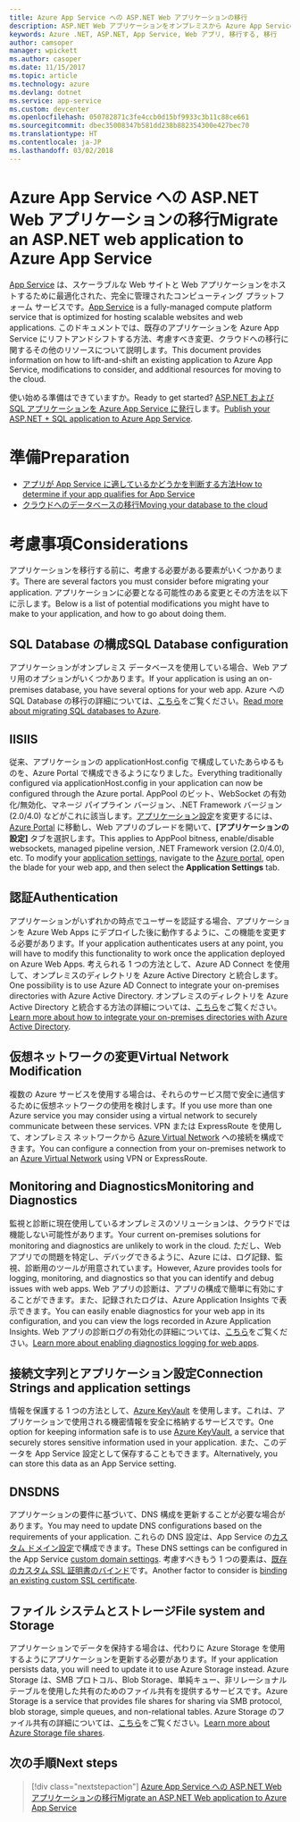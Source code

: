```yaml
---
title: Azure App Service への ASP.NET Web アプリケーションの移行
description: ASP.NET Web アプリケーションをオンプレミスから Azure App Service に移行する方法について説明します。
keywords: Azure .NET, ASP.NET, App Service, Web アプリ, 移行する, 移行
author: camsoper
manager: wpickett
ms.author: casoper
ms.date: 11/15/2017
ms.topic: article
ms.technology: azure
ms.devlang: dotnet
ms.service: app-service
ms.custom: devcenter
ms.openlocfilehash: 050782871c3fe4ccb0d15bf9933c3b11c88ce661
ms.sourcegitcommit: dbec35008347b581dd238b882354300e427bec70
ms.translationtype: HT
ms.contentlocale: ja-JP
ms.lasthandoff: 03/02/2018
---
```

# <a name="migrate-an-aspnet-web-application-to-azure-app-service"></a><span data-ttu-id="f0b4e-104">Azure App Service への ASP.NET Web アプリケーションの移行</span><span class="sxs-lookup"><span data-stu-id="f0b4e-104">Migrate an ASP.NET web application to Azure App Service</span></span>

<span data-ttu-id="f0b4e-105">[App Service](https://docs.microsoft.com/azure/app-service/app-service-web-overview#why-use-web-apps) は、スケーラブルな Web サイトと Web アプリケーションをホストするために最適化された、完全に管理されたコンピューティング プラットフォーム サービスです。</span><span class="sxs-lookup"><span data-stu-id="f0b4e-105">[App Service](https://docs.microsoft.com/azure/app-service/app-service-web-overview#why-use-web-apps) is a fully-managed compute platform service that is optimized for hosting scalable websites and web applications.</span></span> <span data-ttu-id="f0b4e-106">このドキュメントでは、既存のアプリケーションを Azure App Service にリフトアンドシフトする方法、考慮すべき変更、クラウドへの移行に関するその他のリソースについて説明します。</span><span class="sxs-lookup"><span data-stu-id="f0b4e-106">This document provides information on how to lift-and-shift an existing application to Azure App Service, modifications to consider, and additional resources for moving to the cloud.</span></span>

<span data-ttu-id="f0b4e-107">使い始める準備はできていますか。</span><span class="sxs-lookup"><span data-stu-id="f0b4e-107">Ready to get started?</span></span> <span data-ttu-id="f0b4e-108">[ASP.NET および SQL アプリケーションを Azure App Service に発行](https://go.microsoft.com/fwlink/?linkid=863214)します。</span><span class="sxs-lookup"><span data-stu-id="f0b4e-108">[Publish your ASP.NET + SQL application to Azure App Service](https://go.microsoft.com/fwlink/?linkid=863214).</span></span>

# <a name="preparation"></a><span data-ttu-id="f0b4e-109">準備</span><span class="sxs-lookup"><span data-stu-id="f0b4e-109">Preparation</span></span>   
* [<span data-ttu-id="f0b4e-110">アプリが App Service に適しているかどうかを判断する方法</span><span class="sxs-lookup"><span data-stu-id="f0b4e-110">How to determine if your app qualifies for App Service</span></span>](https://azure.microsoft.com/downloads/migration-assistant/)
* [<span data-ttu-id="f0b4e-111">クラウドへのデータベースの移行</span><span class="sxs-lookup"><span data-stu-id="f0b4e-111">Moving your database to the cloud</span></span>](https://go.microsoft.com/fwlink/?linkid=863217)

# <a name="considerations"></a><span data-ttu-id="f0b4e-112">考慮事項</span><span class="sxs-lookup"><span data-stu-id="f0b4e-112">Considerations</span></span>
<span data-ttu-id="f0b4e-113">アプリケーションを移行する前に、考慮する必要がある要素がいくつかあります。</span><span class="sxs-lookup"><span data-stu-id="f0b4e-113">There are several factors you must consider before migrating your application.</span></span> <span data-ttu-id="f0b4e-114">アプリケーションに必要となる可能性のある変更とその方法を以下に示します。</span><span class="sxs-lookup"><span data-stu-id="f0b4e-114">Below is a list of potential modifications you might have to make to your application, and how to go about doing them.</span></span>

## <a name="sql-database-configuration"></a><span data-ttu-id="f0b4e-115">SQL Database の構成</span><span class="sxs-lookup"><span data-stu-id="f0b4e-115">SQL Database configuration</span></span>
<span data-ttu-id="f0b4e-116">アプリケーションがオンプレミス データベースを使用している場合、Web アプリ用のオプションがいくつかあります。</span><span class="sxs-lookup"><span data-stu-id="f0b4e-116">If your application is using an on-premises database, you have several options for your web app.</span></span> <span data-ttu-id="f0b4e-117">Azure への SQL Database の移行の詳細については、[こちら](https://go.microsoft.com/fwlink/?linkid=863217)をご覧ください。</span><span class="sxs-lookup"><span data-stu-id="f0b4e-117">[Read more about migrating SQL databases to Azure](https://go.microsoft.com/fwlink/?linkid=863217).</span></span>

## <a name="iis"></a><span data-ttu-id="f0b4e-118">IIS</span><span class="sxs-lookup"><span data-stu-id="f0b4e-118">IIS</span></span>
<span data-ttu-id="f0b4e-119">従来、アプリケーションの applicationHost.config で構成していたあらゆるものを、Azure Portal で構成できるようになりました。</span><span class="sxs-lookup"><span data-stu-id="f0b4e-119">Everything traditionally configured via applicationHost.config in your application can now be configured through the Azure portal.</span></span> <span data-ttu-id="f0b4e-120">AppPool のビット、WebSocket の有効化/無効化、マネージ パイプライン バージョン、.NET Framework バージョン (2.0/4.0) などがこれに該当します。[アプリケーション設定](https://docs.microsoft.com/azure/app-service/web-sites-configure)を変更するには、[Azure Portal](https://portal.azure.com) に移動し、Web アプリのブレードを開いて、**[アプリケーションの設定]** タブを選択します。</span><span class="sxs-lookup"><span data-stu-id="f0b4e-120">This applies to AppPool bitness, enable/disable websockets, managed pipeline version, .NET Framework version (2.0/4.0), etc. To modify your [application settings](https://docs.microsoft.com/azure/app-service/web-sites-configure), navigate to the [Azure portal](https://portal.azure.com), open the blade for your web app, and then select the **Application Settings** tab.</span></span>

## <a name="authentication"></a><span data-ttu-id="f0b4e-121">認証</span><span class="sxs-lookup"><span data-stu-id="f0b4e-121">Authentication</span></span>
<span data-ttu-id="f0b4e-122">アプリケーションがいずれかの時点でユーザーを認証する場合、アプリケーションを Azure Web Apps にデプロイした後に動作するように、この機能を変更する必要があります。</span><span class="sxs-lookup"><span data-stu-id="f0b4e-122">If your application authenticates users at any point, you will have to modify this functionality to work once the application deployed on Azure Web Apps.</span></span> <span data-ttu-id="f0b4e-123">考えられる 1 つの方法として、Azure AD Connect を使用して、オンプレミスのディレクトリを Azure Active Directory と統合します。</span><span class="sxs-lookup"><span data-stu-id="f0b4e-123">One possibility is to use Azure AD Connect to integrate your on-premises directories with Azure Active Directory.</span></span> <span data-ttu-id="f0b4e-124">オンプレミスのディレクトリを Azure Active Directory と統合する方法の詳細については、[こちら](https://docs.microsoft.com/azure/active-directory/connect/active-directory-aadconnect)をご覧ください。</span><span class="sxs-lookup"><span data-stu-id="f0b4e-124">[Learn more about how to integrate your on-premises directories with Azure Active Directory](https://docs.microsoft.com/azure/active-directory/connect/active-directory-aadconnect).</span></span>

## <a name="virtual-network-modification"></a><span data-ttu-id="f0b4e-125">仮想ネットワークの変更</span><span class="sxs-lookup"><span data-stu-id="f0b4e-125">Virtual Network Modification</span></span>
<span data-ttu-id="f0b4e-126">複数の Azure サービスを使用する場合は、それらのサービス間で安全に通信するために仮想ネットワークの使用を検討します。</span><span class="sxs-lookup"><span data-stu-id="f0b4e-126">If you use more than one Azure service you may consider using a virtual network to securely communicate between these services.</span></span> <span data-ttu-id="f0b4e-127">VPN または ExpressRoute を使用して、オンプレミス ネットワークから [Azure Virtual Network](https://docs.microsoft.com/azure/app-service/web-sites-integrate-with-vnet) への接続を構成できます。</span><span class="sxs-lookup"><span data-stu-id="f0b4e-127">You can configure a connection from your on-premises network to an [Azure Virtual Network](https://docs.microsoft.com/azure/app-service/web-sites-integrate-with-vnet) using VPN or ExpressRoute.</span></span>

## <a name="monitoring-and-diagnostics"></a><span data-ttu-id="f0b4e-128">Monitoring and Diagnostics</span><span class="sxs-lookup"><span data-stu-id="f0b4e-128">Monitoring and Diagnostics</span></span>
<span data-ttu-id="f0b4e-129">監視と診断に現在使用しているオンプレミスのソリューションは、クラウドでは機能しない可能性があります。</span><span class="sxs-lookup"><span data-stu-id="f0b4e-129">Your current on-premises solutions for monitoring and diagnostics are unlikely to work in the cloud.</span></span> <span data-ttu-id="f0b4e-130">ただし、Web アプリでの問題を特定し、デバッグできるように、Azure には、ログ記録、監視、診断用のツールが用意されています。</span><span class="sxs-lookup"><span data-stu-id="f0b4e-130">However, Azure provides tools for logging, monitoring, and diagnostics so that you can identify and debug issues with web apps.</span></span> <span data-ttu-id="f0b4e-131">Web アプリの診断は、アプリの構成で簡単に有効にすることができます。また、記録されたログは、Azure Application Insights で表示できます。</span><span class="sxs-lookup"><span data-stu-id="f0b4e-131">You can easily enable diagnostics for your web app in its configuration, and you can view the logs recorded in Azure Application Insights.</span></span> <span data-ttu-id="f0b4e-132">Web アプリの診断ログの有効化の詳細については、[こちら](https://docs.microsoft.com/azure/app-service/web-sites-enable-diagnostic-log)をご覧ください。</span><span class="sxs-lookup"><span data-stu-id="f0b4e-132">[Learn more about enabling diagnostics logging for web apps](https://docs.microsoft.com/azure/app-service/web-sites-enable-diagnostic-log).</span></span>

## <a name="connection-strings-and-application-settings"></a><span data-ttu-id="f0b4e-133">接続文字列とアプリケーション設定</span><span class="sxs-lookup"><span data-stu-id="f0b4e-133">Connection Strings and application settings</span></span>
<span data-ttu-id="f0b4e-134">情報を保護する 1 つの方法として、[Azure KeyVault](https://docs.microsoft.com/azure/key-vault/) を使用します。これは、アプリケーションで使用される機密情報を安全に格納するサービスです。</span><span class="sxs-lookup"><span data-stu-id="f0b4e-134">One option for keeping information safe is to use [Azure KeyVault](https://docs.microsoft.com/azure/key-vault/), a service that securely stores sensitive information used in your application.</span></span> <span data-ttu-id="f0b4e-135">また、このデータを App Service 設定として保存することもできます。</span><span class="sxs-lookup"><span data-stu-id="f0b4e-135">Alternatively, you can store this data as an App Service setting.</span></span>

## <a name="dns"></a><span data-ttu-id="f0b4e-136">DNS</span><span class="sxs-lookup"><span data-stu-id="f0b4e-136">DNS</span></span>
<span data-ttu-id="f0b4e-137">アプリケーションの要件に基づいて、DNS 構成を更新することが必要な場合があります。</span><span class="sxs-lookup"><span data-stu-id="f0b4e-137">You may need to update DNS configurations based on the requirements of your application.</span></span> <span data-ttu-id="f0b4e-138">これらの DNS 設定は、App Service の[カスタム ドメイン設定](https://docs.microsoft.com/azure/app-service/app-service-web-tutorial-custom-domain)で構成できます。</span><span class="sxs-lookup"><span data-stu-id="f0b4e-138">These DNS settings can be configured in the App Service [custom domain settings](https://docs.microsoft.com/azure/app-service/app-service-web-tutorial-custom-domain).</span></span> <span data-ttu-id="f0b4e-139">考慮すべきもう 1 つの要素は、[既存のカスタム SSL 証明書のバインド](https://docs.microsoft.com/azure/app-service/app-service-web-tutorial-custom-ssl)です。</span><span class="sxs-lookup"><span data-stu-id="f0b4e-139">Another factor to consider is [binding an existing custom SSL certificate](https://docs.microsoft.com/azure/app-service/app-service-web-tutorial-custom-ssl).</span></span>

## <a name="file-system-and-storage"></a><span data-ttu-id="f0b4e-140">ファイル システムとストレージ</span><span class="sxs-lookup"><span data-stu-id="f0b4e-140">File system and Storage</span></span>
<span data-ttu-id="f0b4e-141">アプリケーションでデータを保持する場合は、代わりに Azure Storage を使用するようにアプリケーションを更新する必要があります。</span><span class="sxs-lookup"><span data-stu-id="f0b4e-141">If your application persists data, you will need to update it to use Azure Storage instead.</span></span> <span data-ttu-id="f0b4e-142">Azure Storage は、SMB プロトコル、Blob Storage、単純キュー、非リレーショナル テーブルを使用した共有のためのファイル共有を提供するサービスです。</span><span class="sxs-lookup"><span data-stu-id="f0b4e-142">Azure Storage is a service that provides file shares for sharing via SMB protocol, blob storage, simple queues, and non-relational tables.</span></span> <span data-ttu-id="f0b4e-143">Azure Storage のファイル共有の詳細については、[こちら](https://docs.microsoft.com/azure/storage/files/storage-files-introduction)をご覧ください。</span><span class="sxs-lookup"><span data-stu-id="f0b4e-143">[Learn more about Azure Storage file shares](https://docs.microsoft.com/azure/storage/files/storage-files-introduction).</span></span>

## <a name="next-steps"></a><span data-ttu-id="f0b4e-144">次の手順</span><span class="sxs-lookup"><span data-stu-id="f0b4e-144">Next steps</span></span>

> [!div class="nextstepaction"]
> [<span data-ttu-id="f0b4e-145">Azure App Service への ASP.NET Web アプリケーションの移行</span><span class="sxs-lookup"><span data-stu-id="f0b4e-145">Migrate an ASP.NET Web application to Azure App Service</span></span>](https://aka.ms/azure-webapp-migrate)

